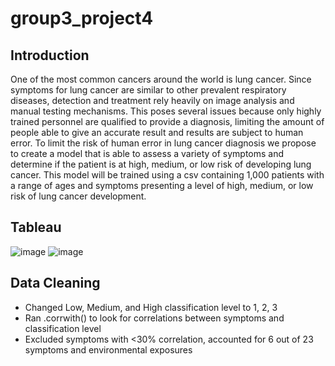 # group3_project4

## Introduction
One of the most common cancers around the world is lung cancer. Since symptoms 
for lung cancer are similar to other prevalent respiratory diseases, detection and 
treatment rely heavily on image analysis and manual testing mechanisms. This 
poses several issues because only highly trained personnel are qualified to provide
a diagnosis, limiting the amount of people able to give an accurate result and 
results are subject to human error. To limit the risk of human error in lung cancer 
diagnosis we propose to create a model that is able to assess a variety of symptoms
and determine if the patient is at high, medium, or low risk of developing lung 
cancer. This model will be trained using a csv containing 1,000 patients with a range 
of ages and symptoms presenting a level of high, medium, or low risk of lung cancer
development. 

## Tableau
![image](https://github.com/DavidsonRCan2/group3_project4/assets/119651909/1c96f1f1-c5b3-41a6-a712-dcc6875eb429)
![image](https://github.com/DavidsonRCan2/group3_project4/assets/119651909/efe37e62-3596-4324-9095-27354c92546a)

## Data Cleaning
- Changed Low, Medium, and High classification level to 1, 2, 3
- Ran .corrwith() to look for correlations between symptoms and classification level
- Excluded symptoms with <30% correlation, accounted for 6 out of 23 symptoms and environmental exposures

## 








